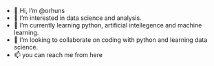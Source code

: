 - 👋 Hi, I’m @orhuns
- 👀 I’m interested in data science and analysis.
- 🌱 I’m currently learning python, artificial intellegence and machine learning.
- 💞️ I’m looking to collaborate on coding with python and learning data science. 
- 📫 you can reach me from here
<!---
orhuns/orhuns is a ✨ special ✨ repository because its `README.md` (this file) appears on your GitHub profile.
You can click the Preview link to take a look at your changes.
--->
